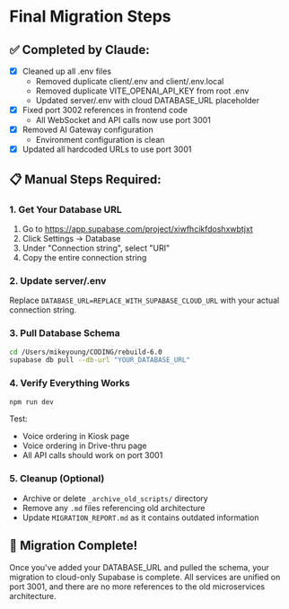 # Final Migration Steps

## ✅ Completed by Claude:
- [x] Cleaned up all .env files
  - Removed duplicate client/.env and client/.env.local
  - Removed duplicate VITE_OPENAI_API_KEY from root .env
  - Updated server/.env with cloud DATABASE_URL placeholder
- [x] Fixed port 3002 references in frontend code
  - All WebSocket and API calls now use port 3001
- [x] Removed AI Gateway configuration
  - Environment configuration is clean
- [x] Updated all hardcoded URLs to use port 3001

## 📋 Manual Steps Required:

### 1. Get Your Database URL
1. Go to https://app.supabase.com/project/xiwfhcikfdoshxwbtjxt
2. Click Settings → Database
3. Under "Connection string", select "URI"
4. Copy the entire connection string

### 2. Update server/.env
Replace `DATABASE_URL=REPLACE_WITH_SUPABASE_CLOUD_URL` with your actual connection string.

### 3. Pull Database Schema
```bash
cd /Users/mikeyoung/CODING/rebuild-6.0
supabase db pull --db-url "YOUR_DATABASE_URL"
```

### 4. Verify Everything Works
```bash
npm run dev
```

Test:
- Voice ordering in Kiosk page
- Voice ordering in Drive-thru page
- All API calls should work on port 3001

### 5. Cleanup (Optional)
- Archive or delete `_archive_old_scripts/` directory
- Remove any `.md` files referencing old architecture
- Update `MIGRATION_REPORT.md` as it contains outdated information

## 🎉 Migration Complete!

Once you've added your DATABASE_URL and pulled the schema, your migration to cloud-only Supabase is complete. All services are unified on port 3001, and there are no more references to the old microservices architecture.